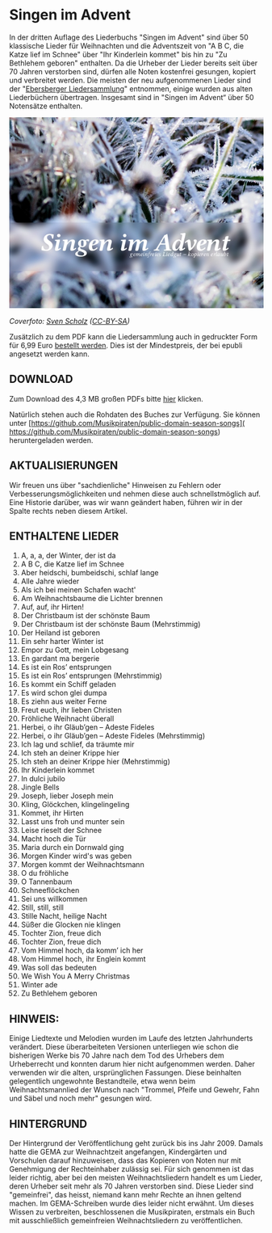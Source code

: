 # Singen im Advent

In der dritten Auflage des Liederbuchs "Singen im Advent" sind über 50 klassische Lieder für Weihnachten und die Adventszeit von "A B C, die Katze lief im Schnee" über "Ihr Kinderlein kommet" bis hin zu "Zu Bethlehem geboren" enthalten. Da die Urheber der Lieder bereits seit über 70 Jahren verstorben sind, dürfen alle Noten kostenfrei gesungen, kopiert und verbreitet werden. Die meisten der neu aufgenommenen Lieder sind der "[Ebersberger Liedersammlung](http://ebersberger-liedersammlung.de/)" entnommen, einige wurden aus alten Liederbüchern übertragen. Insgesamt sind in "Singen im Advent“ über 50 Notensätze enthalten.

![Cover](cover_web.jpg "Cover")

_Coverfoto: [Sven Scholz](http://www.svenscholz.de/) ([CC-BY-SA](http://creativecommons.org/licenses/by-sa/3.0/de/))_

Zusätzlich zu dem PDF kann die Liedersammlung auch in gedruckter Form für 6,99 Euro [bestellt werden](https://www.epubli.de/shop/buch/Singen-im-Advent-Christian-Hufgard-9783741870316/58512). Dies ist der Mindestpreis, der bei epubli angesetzt werden kann.

## DOWNLOAD
Zum Download des 4,3 MB großen PDFs bitte [hier](https://raw.githubusercontent.com/musikpirat/singen-im-advent.github.io/gh-pages/Singen_im_Advent_-_Auflage_3.pdf) klicken.

Natürlich stehen auch die Rohdaten des Buches zur Verfügung. Sie können unter [https://github.com/Musikpiraten/public-domain-season-songs]( https://github.com/Musikpiraten/public-domain-season-songs) heruntergeladen werden.

## AKTUALISIERUNGEN
Wir freuen uns über "sachdienliche" Hinweisen zu Fehlern oder Verbesserungsmöglichkeiten und nehmen diese auch schnellstmöglich auf. Eine Historie darüber, was wir wann geändert haben, führen wir in der Spalte rechts neben diesem Artikel.

## ENTHALTENE LIEDER
1. A, a, a, der Winter, der ist da
1. A B C, die Katze lief im Schnee
1. Aber heidschi, bumbeidschi, schlaf lange
1. Alle Jahre wieder
1. Als ich bei meinen Schafen wacht'
1. Am Weihnachtsbaume die Lichter brennen
1. Auf, auf, ihr Hirten!
1. Der Christbaum ist der schönste Baum
1. Der Christbaum ist der schönste Baum (Mehrstimmig)
1. Der Heiland ist geboren
1. Ein sehr harter Winter ist
1. Empor zu Gott, mein Lobgesang
1. En gardant ma bergerie
1. Es ist ein Ros’ entsprungen
1. Es ist ein Ros’ entsprungen (Mehrstimmig)
1. Es kommt ein Schiff geladen
1. Es wird schon glei dumpa
1. Es ziehn aus weiter Ferne
1. Freut euch, ihr lieben Christen
1. Fröhliche Weihnacht überall
1. Herbei, o ihr Gläub’gen – Adeste Fideles
1. Herbei, o ihr Gläub’gen – Adeste Fideles (Mehrstimmig)
1. Ich lag und schlief, da träumte mir
1. Ich steh an deiner Krippe hier
1. Ich steh an deiner Krippe hier (Mehrstimmig)
1. Ihr Kinderlein kommet
1. In dulci jubilo
1. Jingle Bells
1. Joseph, lieber Joseph mein
1. Kling, Glöckchen, klingelingeling
1. Kommet, ihr Hirten
1. Lasst uns froh und munter sein
1. Leise rieselt der Schnee
1. Macht hoch die Tür
1. Maria durch ein Dornwald ging
1. Morgen Kinder wird's was geben
1. Morgen kommt der Weihnachtsmann
1. O du fröhliche
1. O Tannenbaum
1. Schneeflöckchen
1. Sei uns willkommen
1. Still, still, still
1. Stille Nacht, heilige Nacht
1. Süßer die Glocken nie klingen
1. Tochter Zion, freue dich
1. Tochter Zion, freue dich
1. Vom Himmel hoch, da komm’ ich her
1. Vom Himmel hoch, ihr Englein kommt
1. Was soll das bedeuten
1. We Wish You A Merry Christmas
1. Winter ade
1. Zu Bethlehem geboren

## HINWEIS:
Einige Liedtexte und Melodien wurden im Laufe des letzten Jahrhunderts verändert. Diese überarbeiteten Versionen unterliegen wie schon die bisherigen Werke bis 70 Jahre nach dem Tod des Urhebers dem Urheberrecht und konnten darum hier nicht aufgenommen werden. Daher verwenden wir die alten, ursprünglichen Fassungen. Diese beinhalten gelegentlich ungewohnte Bestandteile, etwa wenn beim Weihnachtsmannlied der Wunsch nach "Trommel, Pfeife und Gewehr, Fahn und Säbel und noch mehr" gesungen wird.

## HINTERGRUND
Der Hintergrund der Veröffentlichung geht zurück bis ins Jahr 2009. Damals hatte die GEMA zur Weihnachtzeit angefangen, Kindergärten und Vorschulen darauf hinzuweisen, dass das Kopieren von Noten nur mit Genehmigung der Rechteinhaber zulässig sei. Für sich genommen ist das leider richtig, aber bei den meisten Weihnachtsliedern handelt es um Lieder, deren Urheber seit mehr als 70 Jahren verstorben sind. Diese Lieder sind "gemeinfrei", das heisst, niemand kann mehr Rechte an ihnen geltend machen. Im GEMA-Schreiben wurde dies leider nicht erwähnt. Um dieses Wissen zu verbreiten, beschlossenen die Musikpiraten, erstmals ein Buch mit ausschließlich gemeinfreien Weihnachtsliedern zu veröffentlichen.
